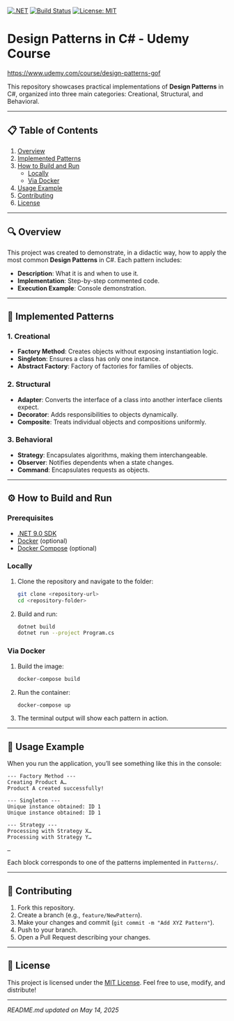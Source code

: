 [![.NET](https://img.shields.io/badge/.NET-9.0-blue.svg)](https://dotnet.microsoft.com/)
[![Build Status](https://img.shields.io/badge/build-passing-brightgreen.svg)](#)
[![License: MIT](https://img.shields.io/badge/License-MIT-yellow.svg)](LICENSE)

# Design Patterns in C# - Udemy Course
https://www.udemy.com/course/design-patterns-gof

This repository showcases practical implementations of **Design Patterns** in C#, organized into three main categories: Creational, Structural, and Behavioral.

---

## 📋 Table of Contents

1. [Overview](#overview)
2. [Implemented Patterns](#implemented-patterns)
3. [How to Build and Run](#how-to-build-and-run)
    - [Locally](#locally)
    - [Via Docker](#via-docker)
4. [Usage Example](#usage-example)
5. [Contributing](#contributing)
6. [License](#license)

---

## 🔍 Overview

This project was created to demonstrate, in a didactic way, how to apply the most common **Design Patterns** in C#. Each pattern includes:

- **Description**: What it is and when to use it.
- **Implementation**: Step-by-step commented code.
- **Execution Example**: Console demonstration.

---


## 🧩 Implemented Patterns

### 1. Creational
- **Factory Method**: Creates objects without exposing instantiation logic.
- **Singleton**: Ensures a class has only one instance.
- **Abstract Factory**: Factory of factories for families of objects.

### 2. Structural
- **Adapter**: Converts the interface of a class into another interface clients expect.
- **Decorator**: Adds responsibilities to objects dynamically.
- **Composite**: Treats individual objects and compositions uniformly.

### 3. Behavioral
- **Strategy**: Encapsulates algorithms, making them interchangeable.
- **Observer**: Notifies dependents when a state changes.
- **Command**: Encapsulates requests as objects.

---

## ⚙️ How to Build and Run

### Prerequisites

- [.NET 9.0 SDK](https://dotnet.microsoft.com/)
- [Docker](https://www.docker.com/) (optional)
- [Docker Compose](https://docs.docker.com/compose/) (optional)

### Locally

1. Clone the repository and navigate to the folder:
   ```bash
   git clone <repository-url>
   cd <repository-folder>
   ```
2. Build and run:
   ```bash
   dotnet build
   dotnet run --project Program.cs
   ```

### Via Docker

1. Build the image:
   ```bash
   docker-compose build
   ```
2. Run the container:
   ```bash
   docker-compose up
   ```
3. The terminal output will show each pattern in action.

---

## 🚀 Usage Example

When you run the application, you’ll see something like this in the console:

```
--- Factory Method ---
Creating Product A…
Product A created successfully!

--- Singleton ---
Unique instance obtained: ID 1
Unique instance obtained: ID 1

--- Strategy ---
Processing with Strategy X…
Processing with Strategy Y…

…
```

Each block corresponds to one of the patterns implemented in `Patterns/`.

---

## 🤝 Contributing

1. Fork this repository.
2. Create a branch (e.g., `feature/NewPattern`).
3. Make your changes and commit (`git commit -m "Add XYZ Pattern"`).
4. Push to your branch.
5. Open a Pull Request describing your changes.

---

## 📄 License

This project is licensed under the [MIT License](LICENSE). Feel free to use, modify, and distribute!

---

*README.md updated on May 14, 2025*  
